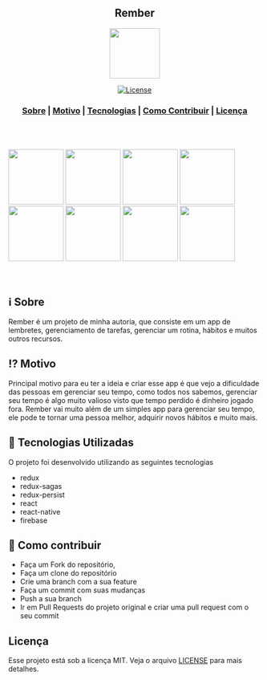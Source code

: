 <h2 align="center">
Rember
</h2>

<p align="center"> 
  <img src="https://i.ibb.co/kX4XS9v/icon.png" width="100" heigth="100">
</p>

<p align="center">
  <a href="LICENSE" >
    <img alt="License" src="https://img.shields.io/badge/license-MIT-%23F8952D">
  </a>
</p>

<h3 align="center">  
  <a href="#information_source-sobre">Sobre</a> |
  <a href="#interrobang-motivo">Motivo</a> | 
  <a href="#rocket-tecnologias-utilizadas">Tecnologias</a> | 
  <a href="#link-como-contribuir">Como Contribuir</a> | 
  <a href="#licença">Licença</a> 
</h3>

<br/>
<br/>
<br/>






<div style={display: flex, flex-direction:row, justify-content: center, align-items: center}>
  <img src="https://i.ibb.co/8s7NV4K/Simulator-Screen-Shot-i-Phone-11-2020-06-20-at-15-06-04.png" width="110" />
  <img src="https://i.ibb.co/MZqh3Mz/Simulator-Screen-Shot-i-Phone-11-2020-06-20-at-15-06-12.png" width="110" />
  <img src="https://i.ibb.co/TvvtS8c/Simulator-Screen-Shot-i-Phone-11-2020-06-20-at-15-06-36.png" width="110" />
  <img src="https://i.ibb.co/gdFqVHM/Simulator-Screen-Shot-i-Phone-11-2020-06-20-at-15-08-30.png" width="110" />
  <img src="https://i.ibb.co/bJ3w9wR/Simulator-Screen-Shot-i-Phone-11-2020-06-20-at-15-08-36.png" width="110" />
  <img src="https://i.ibb.co/t4tpZjt/Simulator-Screen-Shot-i-Phone-11-2020-06-20-at-15-08-40.png" width="110" />
  <img src="https://i.ibb.co/BHD1153/Simulator-Screen-Shot-i-Phone-11-2020-06-20-at-15-09-29.png" width="110" />
  <img src="https://i.ibb.co/qBmJFL7/Simulator-Screen-Shot-i-Phone-11-2020-06-20-at-15-18-24.png" width="110" />
</div>

<br/>
<br/>

## :information_source: Sobre

Rember é um projeto de minha autoria, que consiste em um app de lembretes, gerenciamento de tarefas, gerenciar um rotina, hábitos e muitos outros recursos.

## :interrobang: Motivo

Principal motivo para eu ter a ideia e criar esse app é que vejo a dificuldade das pessoas em gerenciar seu tempo, como todos nos sabemos, gerenciar seu tempo é algo muito valioso visto que tempo perdido é dinheiro jogado fora. Rember vai muito além de um simples app para gerenciar seu tempo, ele pode te tornar uma pessoa melhor, adquirir novos hábitos e muito mais. 

## :rocket: Tecnologias Utilizadas

O projeto foi desenvolvido utilizando as seguintes tecnologias

- redux
- redux-sagas
- redux-persist
- react
- react-native
- firebase

## :link: Como contribuir

- Faça um Fork do repositório,
- Faça um clone do repositório
- Crie uma branch com a sua feature
- Faça um commit com suas mudanças
- Push a sua branch
- Ir em Pull Requests do projeto original e criar uma pull request com o seu commit

## Licença
Esse projeto está sob a licença MIT. Veja o arquivo [LICENSE](LICENSE) para mais detalhes.
